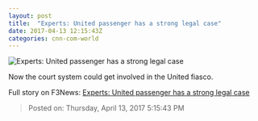 ```yaml
---
layout: post
title:  "Experts: United passenger has a strong legal case"
date: 2017-04-13 12:15:43Z
categories: cnn-com-world
---
```


![Experts: United passenger has a strong legal case](http://i2.cdn.turner.com/money/dam/assets/170412140723-united-airlines-prospective-lawsuits-780x439.jpg)

Now the court system could get involved in the United fiasco.


Full story on F3News: [Experts: United passenger has a strong legal case](http://www.f3nws.com/n/DfgSrB)

> Posted on: Thursday, April 13, 2017 5:15:43 PM
